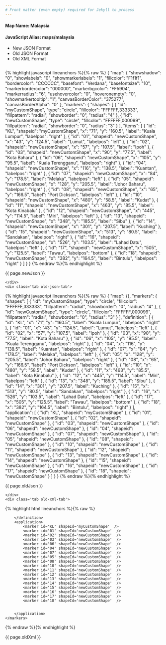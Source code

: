 ```yaml
---
# Front matter (even empty) required for Jekyll to process
---
```


#### Map Name: Malaysia

#### JavaScript Alias: maps/malaysia


<ul class='code-tabs'>
    <li class='active'>
        <a data-toggle='new-json'>New JSON Format</a>
    </li>
    <li>
        <a data-toggle='old-json'>Old JSON Format</a>
    </li>
    <li>
        <a data-toggle='old-xml'>Old XML Format</a>
    </li>
</ul>
<div class='tab-content'>
    <pre class='plain-code'></pre>
    <div class='tab new-json-tab active'>
{% highlight javascript lineanchors %}{% raw %}
{
    "map": {
        "showshadow": "0",
        "showlabels": "0",
        "showmarkerlabels": "1",
        "fillcolor": "F1f1f1",
        "bordercolor": "CCCCCC",
        "basefont": "Verdana",
        "basefontsize": "10",
        "markerbordercolor": "000000",
        "markerbgcolor": "FF5904",
        "markerradius": "6",
        "usehovercolor": "0",
        "hoveronempty": "0",
        "showmarkertooltip": "1",
        "canvasBorderColor": "375277",
        "canvasBorderAlpha": "0"
    },
    "markers": {
        "shapes": [
            {
                "id": "myCustomShape",
                "type": "circle",
                "fillcolor": "FFFFFF,333333",
                "fillpattern": "radial",
                "showborder": "0",
                "radius": "4"
            },
            {
                "id": "newCustomShape",
                "type": "circle",
                "fillcolor": "FFFFFF,000099",
                "fillpattern": "radial",
                "showborder": "0",
                "radius": "3"
            }
        ],
        "items": [
            {
                "id": "KL",
                "shapeid": "myCustomShape",
                "x": "71",
                "y": "160.5",
                "label": "Kuala Lumpur",
                "labelpos": "right"
            },
            {
                "id": "01",
                "shapeid": "newCustomShape",
                "x": "43",
                "y": "124.5",
                "label": "Lumut",
                "labelpos": "left"
            },
            {
                "id": "02",
                "shapeid": "newCustomShape",
                "x": "57",
                "y": "107.5",
                "label": "Ipoh"
            },
            {
                "id": "03",
                "shapeid": "newCustomShape",
                "x": "90",
                "y": "77.5",
                "label": "Kota Baharu"
            },
            {
                "id": "06",
                "shapeid": "newCustomShape",
                "x": "105",
                "y": "95.5",
                "label": "Kuala Terengganu",
                "labelpos": "right"
            },
            {
                "id": "04",
                "shapeid": "newCustomShape",
                "x": "116",
                "y": "138.5",
                "label": "Kuantan",
                "labelpos": "right"
            },
            {
                "id": "07",
                "shapeid": "newCustomShape",
                "x": "84",
                "y": "178.5",
                "label": "Melaka",
                "labelpos": "left"
            },
            {
                "id": "05",
                "shapeid": "newCustomShape",
                "x": "128",
                "y": "205.5",
                "label": "Johor Baharu",
                "labelpos": "right"
            },
            {
                "id": "08",
                "shapeid": "newCustomShape",
                "x": "65",
                "y": "166.5",
                "label": "Port Dickson",
                "labelpos": "left"
            },
            {
                "id": "10",
                "shapeid": "newCustomShape",
                "x": "480",
                "y": "58.5",
                "label": "Kudat"
            },
            {
                "id": "11",
                "shapeid": "newCustomShape",
                "x": "463",
                "y": "85.5",
                "label": "Kota Kinabalu"
            },
            {
                "id": "12",
                "shapeid": "newCustomShape",
                "x": "445",
                "y": "114.5",
                "label": "Miri",
                "labelpos": "left"
            },
            {
                "id": "13",
                "shapeid": "newCustomShape",
                "x": "348",
                "y": "185.5",
                "label": "Sibu"
            },
            {
                "id": "14",
                "shapeid": "newCustomShape",
                "x": "301",
                "y": "207.5",
                "label": "Kuching"
            },
            {
                "id": "15",
                "shapeid": "newCustomShape",
                "x": "513",
                "y": "80.5",
                "label": "Sandakan",
                "labelpos": "right"
            },
            {
                "id": "16",
                "shapeid": "newCustomShape",
                "x": "526",
                "y": "103.5",
                "label": "Lahad Datu",
                "labelpos": "left"
            },
            {
                "id": "17",
                "shapeid": "newCustomShape",
                "x": "505",
                "y": "125.5",
                "label": "Tawau",
                "labelpos": "bottom"
            },
            {
                "id": "18",
                "shapeid": "newCustomShape",
                "x": "382",
                "y": "164.5",
                "label": "Bintulu",
                "labelpos": "right"
            }
        ]
    }
}
{% endraw %}{% endhighlight %}


<p class='text-success'>{{ page.newJson }}</p>

    </div>
    <div class='tab old-json-tab'>
{% highlight javascript lineanchors %}{% raw %}
{
    "map": {},
    "markers": {
        "shapes": [
            {
                "id": "myCustomShape",
                "type": "circle",
                "fillcolor": "FFFFFF,333333",
                "fillpattern": "radial",
                "showborder": "0",
                "radius": "4"
            },
            {
                "id": "newCustomShape",
                "type": "circle",
                "fillcolor": "FFFFFF,000099",
                "fillpattern": "radial",
                "showborder": "0",
                "radius": "3"
            }
        ],
        "definition": [
            {
                "id": "KL",
                "x": "71",
                "y": "160.5",
                "label": "Kuala Lumpur",
                "labelpos": "right"
            },
            {
                "id": "01",
                "x": "43",
                "y": "124.5",
                "label": "Lumut",
                "labelpos": "left"
            },
            {
                "id": "02",
                "x": "57",
                "y": "107.5",
                "label": "Ipoh"
            },
            {
                "id": "03",
                "x": "90",
                "y": "77.5",
                "label": "Kota Baharu"
            },
            {
                "id": "06",
                "x": "105",
                "y": "95.5",
                "label": "Kuala Terengganu",
                "labelpos": "right"
            },
            {
                "id": "04",
                "x": "116",
                "y": "138.5",
                "label": "Kuantan",
                "labelpos": "right"
            },
            {
                "id": "07",
                "x": "84",
                "y": "178.5",
                "label": "Melaka",
                "labelpos": "left"
            },
            {
                "id": "05",
                "x": "128",
                "y": "205.5",
                "label": "Johor Baharu",
                "labelpos": "right"
            },
            {
                "id": "08",
                "x": "65",
                "y": "166.5",
                "label": "Port Dickson",
                "labelpos": "left"
            },
            {
                "id": "10",
                "x": "480",
                "y": "58.5",
                "label": "Kudat"
            },
            {
                "id": "11",
                "x": "463",
                "y": "85.5",
                "label": "Kota Kinabalu"
            },
            {
                "id": "12",
                "x": "445",
                "y": "114.5",
                "label": "Miri",
                "labelpos": "left"
            },
            {
                "id": "13",
                "x": "348",
                "y": "185.5",
                "label": "Sibu"
            },
            {
                "id": "14",
                "x": "301",
                "y": "207.5",
                "label": "Kuching"
            },
            {
                "id": "15",
                "x": "513",
                "y": "80.5",
                "label": "Sandakan",
                "labelpos": "right"
            },
            {
                "id": "16",
                "x": "526",
                "y": "103.5",
                "label": "Lahad Datu",
                "labelpos": "left"
            },
            {
                "id": "17",
                "x": "505",
                "y": "125.5",
                "label": "Tawau",
                "labelpos": "bottom"
            },
            {
                "id": "18",
                "x": "382",
                "y": "164.5",
                "label": "Bintulu",
                "labelpos": "right"
            }
        ],
        "application": [
            {
                "id": "KL",
                "shapeid": "myCustomShape"
            },
            {
                "id": "01",
                "shapeid": "newCustomShape"
            },
            {
                "id": "02",
                "shapeid": "newCustomShape"
            },
            {
                "id": "03",
                "shapeid": "newCustomShape"
            },
            {
                "id": "06",
                "shapeid": "newCustomShape"
            },
            {
                "id": "04",
                "shapeid": "newCustomShape"
            },
            {
                "id": "07",
                "shapeid": "newCustomShape"
            },
            {
                "id": "05",
                "shapeid": "newCustomShape"
            },
            {
                "id": "08",
                "shapeid": "newCustomShape"
            },
            {
                "id": "10",
                "shapeid": "newCustomShape"
            },
            {
                "id": "11",
                "shapeid": "newCustomShape"
            },
            {
                "id": "12",
                "shapeid": "newCustomShape"
            },
            {
                "id": "13",
                "shapeid": "newCustomShape"
            },
            {
                "id": "14",
                "shapeid": "newCustomShape"
            },
            {
                "id": "15",
                "shapeid": "newCustomShape"
            },
            {
                "id": "16",
                "shapeid": "newCustomShape"
            },
            {
                "id": "17",
                "shapeid": "newCustomShape"
            },
            {
                "id": "18",
                "shapeid": "newCustomShape"
            }
        ]
    }
}
{% endraw %}{% endhighlight %}


<p class='text-success'>{{ page.oldJson }}</p>

    </div>
    <div class='tab old-xml-tab'>
{% highlight html lineanchors %}{% raw %}
<map>
	<markers>
	    <shapes>
		    <shape id='myCustomShape' type='circle' fillColor='FFFFFF,333333' fillPattern='radial' showBorder='0' radius='4'/>
			<shape id='newCustomShape' type='circle' fillColor='FFFFFF,000099' fillPattern='radial' showBorder='0' radius='3'/>
		</shapes>
		<definition>
			<marker id='KL' x='71' y='160.5' label='Kuala Lumpur' labelPos='right'  />
			<marker id='01' x='43' y='124.5' label='Lumut' labelPos='left'  />
			<marker id='02' x='57' y='107.5' label='Ipoh'  />
			<marker id='03' x='90' y='77.5' label='Kota Baharu'  />
			<marker id='06' x='105' y='95.5' label='Kuala Terengganu' labelPos='right'  />
			<marker id='04' x='116' y='138.5' label='Kuantan' labelPos='right'  />
			<marker id='07' x='84' y='178.5' label='Melaka' labelPos='left'  />
			<marker id='05' x='128' y='205.5' label='Johor Baharu' labelPos='right'  />
			<marker id='08' x='65' y='166.5' label='Port Dickson' labelPos='left'  />
			<marker id='10' x='480' y='58.5' label='Kudat'  />
			<marker id='11' x='463' y='85.5' label='Kota Kinabalu'  />
			<marker id='12' x='445' y='114.5' label='Miri' labelPos='left'  />
			<marker id='13' x='348' y='185.5' label='Sibu'  />
			<marker id='14' x='301' y='207.5' label='Kuching'  />
			<marker id='15' x='513' y='80.5' label='Sandakan' labelPos='right'  />
			<marker id='16' x='526' y='103.5' label='Lahad Datu' labelPos='left'  />
			<marker id='17' x='505' y='125.5' label='Tawau' labelPos='bottom'  />
			<marker id='18' x='382' y='164.5' label='Bintulu' labelPos='right'  />

		</definition>
		<application>
			<marker id='KL' shapeId='myCustomShape'  />
			<marker id='01' shapeId='newCustomShape'  />
			<marker id='02' shapeId='newCustomShape'  />
			<marker id='03' shapeId='newCustomShape'  />
			<marker id='06' shapeId='newCustomShape'  />
			<marker id='04' shapeId='newCustomShape'  />
			<marker id='07' shapeId='newCustomShape'  />
			<marker id='05' shapeId='newCustomShape'  />
			<marker id='08' shapeId='newCustomShape'  />
			<marker id='10' shapeId='newCustomShape'  />
			<marker id='11' shapeId='newCustomShape'  />
			<marker id='12' shapeId='newCustomShape'  />
			<marker id='13' shapeId='newCustomShape'  />
			<marker id='14' shapeId='newCustomShape'  />
			<marker id='15' shapeId='newCustomShape'  />
			<marker id='16' shapeId='newCustomShape'  />
			<marker id='17' shapeId='newCustomShape'  />
			<marker id='18' shapeId='newCustomShape'  />


		</application>
	</markers>
</map>
{% endraw %}{% endhighlight %}

<p class='text-success'>{{ page.oldXml }}</p>

</div>
</div>
